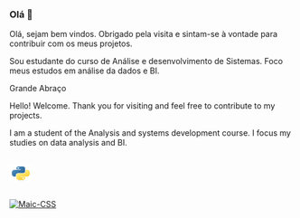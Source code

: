 
### Olá 👋

Olá, sejam bem vindos. Obrigado pela visita e sintam-se à vontade para contribuir com os meus projetos.

Sou estudante do curso de Análise e desenvolvimento de Sistemas.
Foco meus estudos em análise da dados e BI. 

Grande Abraço

Hello! Welcome. Thank you for visiting and feel free to contribute to my projects.

I am a student of the 
Analysis and systems development course.
I focus my studies on data analysis and BI.




  
<div style="display: inline_block"><br>
  <img align="center" alt="Python" height="30" width="40"  src="https://raw.githubusercontent.com/devicons/devicon/master/icons/python/python-original.svg">
</div>
  
##
  
  <div>
    <a href="https://www.linkedin.com/in/pedrojadirborges">
    <img align="center" alt="Maic-CSS" height="" width="" src="https://img.shields.io/badge/LinkedIn-0077B5?style=for-the-badge&logo=linkedin&logoColor=white">
  </div>
    
##
